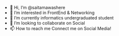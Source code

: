 - 👋 Hi, I’m @saitamawashere
- 👀 I’m interested in FrontEnd & Networking
- 🌱 I’m currently informatics undergraduated student
- 💞️ I’m looking to collaborate on Social
- 📫 How to reach me Connect me on Social Media!

<!---
saitamawashere/saitamawashere is a ✨ special ✨ repository because its `README.md` (this file) appears on your GitHub profile.
You can click the Preview link to take a look at your changes.
--->
